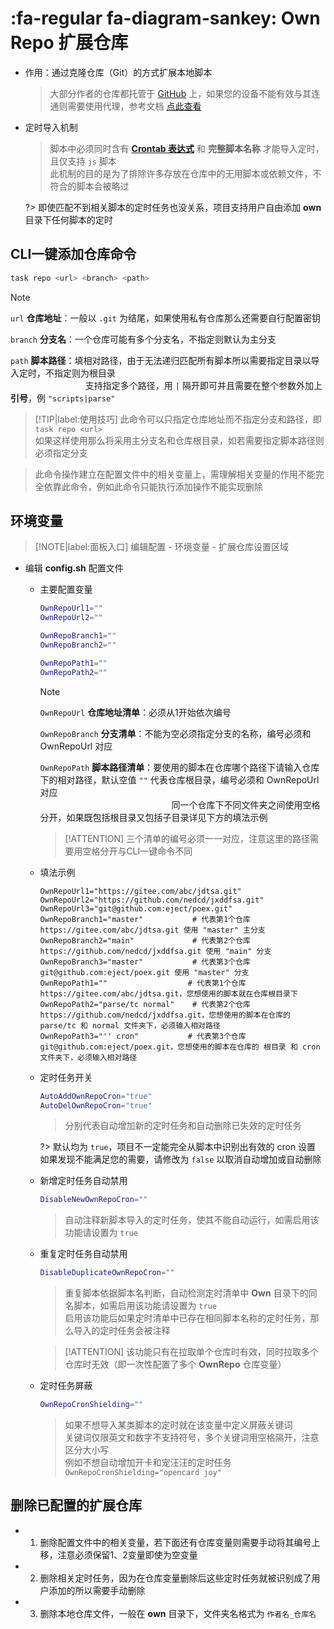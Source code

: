 # :fa-regular fa-diagram-sankey: Own Repo 扩展仓库
- 作用：通过克隆仓库（Git）的方式扩展本地脚本

  > 大部分作者的仓库都托管于 [GitHub](https://github.com) 上，如果您的设备不能有效与其连通则需要使用代理，参考文档 [点此查看](./install/配置代理)

- 定时导入机制

  > 脚本中必须同时含有 **[Crontab 表达式](https://www.runoob.com/w3cnote/linux-crontab-tasks.html)** 和 **完整脚本名称** 才能导入定时，且仅支持 `js` 脚本\
  > 此机制的目的是为了排除许多存放在仓库中的无用脚本或依赖文件，不符合的脚本会被略过

  ?> 即使匹配不到相关脚本的定时任务也没关系，项目支持用户自由添加 **own** 目录下任何脚本的定时

## CLI一键添加仓库命令

  ```bash
  task repo <url> <branch> <path>
  ```

  > [!NOTE]
  > `url` **仓库地址**：一般以 `.git` 为结尾，如果使用私有仓库那么还需要自行配置密钥
  >
  > `branch` **分支名**：一个仓库可能有多个分支名，不指定则默认为主分支
  >
  > `path` **脚本路径**：填相对路径，由于无法递归匹配所有脚本所以需要指定目录以导入定时，不指定则为根目录\
  > ㅤㅤㅤㅤㅤㅤㅤㅤㅤ 支持指定多个路径，用 `|` 隔开即可并且需要在整个参数外加上**引号**，例 `"scripts|parse"`

  > [!TIP|label:使用技巧]
  > 此命令可以只指定仓库地址而不指定分支和路径，即 `task repo <url>`\
  > 如果这样使用那么将采用主分支名和仓库根目录，如若需要指定脚本路径则必须指定分支

  > 此命令操作建立在配置文件中的相关变量上，需理解相关变量的作用不能完全依靠此命令，例如此命令只能执行添加操作不能实现删除

## 环境变量

  > [!NOTE|label:面板入口]
  > 编辑配置 - 环境变量 - 扩展仓库设置区域

  - 编辑 **config.sh** 配置文件

    - 主要配置变量

      ```bash
      OwnRepoUrl1=""
      OwnRepoUrl2=""

      OwnRepoBranch1=""
      OwnRepoBranch2=""

      OwnRepoPath1=""
      OwnRepoPath2=""
      ```
      > [!NOTE]
      > `OwnRepoUrl` **仓库地址清单**：必须从1开始依次编号
      > 
      > `OwnRepoBranch` **分支清单**：不能为空必须指定分支的名称，编号必须和 OwnRepoUrl 对应
      > 
      > `OwnRepoPath` **脚本路径清单**：要使用的脚本在仓库哪个路径下请输入仓库下的相对路径，默认空值 `""` 代表仓库根目录，编号必须和 OwnRepoUrl 对应\
      > ㅤㅤㅤㅤㅤㅤㅤㅤㅤㅤㅤㅤㅤㅤㅤ ㅤ同一个仓库下不同文件夹之间使用空格分开，如果既包括根目录又包括子目录详见下方的填法示例

      > [!ATTENTION]
      > 三个清单的编号必须一一对应，注意这里的路径需要用空格分开与CLI一键命令不同

    - 填法示例

      ```
      OwnRepoUrl1="https://gitee.com/abc/jdtsa.git"
      OwnRepoUrl2="https://github.com/nedcd/jxddfsa.git"
      OwnRepoUrl3="git@github.com:eject/poex.git"
      OwnRepoBranch1="master"           # 代表第1个仓库 https://gitee.com/abc/jdtsa.git 使用 "master" 主分支
      OwnRepoBranch2="main"             # 代表第2个仓库 https://github.com/nedcd/jxddfsa.git 使用 "main" 分支
      OwnRepoBranch3="master"           # 代表第3个仓库 git@github.com:eject/poex.git 使用 "master" 分支
      OwnRepoPath1=""                  # 代表第1个仓库 https://gitee.com/abc/jdtsa.git，您想使用的脚本就在仓库根目录下
      OwnRepoPath2="parse/tc normal"    # 代表第2个仓库 https://github.com/nedcd/jxddfsa.git，您想使用的脚本在仓库的 parse/tc 和 normal 文件夹下，必须输入相对路径
      OwnRepoPath3="'' cron"           # 代表第3个仓库 git@github.com:eject/poex.git，您想使用的脚本在仓库的 根目录 和 cron 文件夹下，必须输入相对路径
      ```

    - 定时任务开关

      ```bash
      AutoAddOwnRepoCron="true"
      AutoDelOwnRepoCron="true"
      ```
      > 分别代表自动增加新的定时任务和自动删除已失效的定时任务

      ?> 默认均为 `true`，项目不一定能完全从脚本中识别出有效的 cron 设置\
        如果发现不能满足您的需要，请修改为 `false` 以取消自动增加或自动删除

    - 新增定时任务自动禁用

      ```bash
      DisableNewOwnRepoCron=""
      ```
      > 自动注释新脚本导入的定时任务，使其不能自动运行，如需启用该功能请设置为 `true`

    - 重复定时任务自动禁用

      ```bash
      DisableDuplicateOwnRepoCron=""
      ```

      > 重复脚本依据脚本名判断，自动检测定时清单中 **Own** 目录下的同名脚本，如需启用该功能请设置为 `true`\
      > 启用该功能后如果定时清单中已存在相同脚本名称的定时任务，那么导入的定时任务会被注释

      > [!ATTENTION]
      > 该功能只有在拉取单个仓库时有效，同时拉取多个仓库时无效（即一次性配置了多个 **OwnRepo** 仓库变量）

    - 定时任务屏蔽

      ```bash
      OwnRepoCronShielding=""
      ```

      > 如果不想导入某类脚本的定时就在该变量中定义屏蔽关键词\
      > 关键词仅限英文和数字不支持符号，多个关键词用空格隔开，注意区分大小写\
      > 例如不想自动增加开卡和宠汪汪的定时任务 `OwnRepoCronShielding="opencard joy"`

## 删除已配置的扩展仓库 <!-- {docsify-ignore} -->

  - 1. 删除配置文件中的相关变量，若下面还有仓库变量则需要手动将其编号上移，注意必须保留1、2变量即使为空变量
  - 2. 删除相关定时任务，因为在仓库变量删除后这些定时任务就被识别成了用户添加的所以需要手动删除
  - 3. 删除本地仓库文件，一般在 **own** 目录下，文件夹名格式为 `作者名_仓库名`